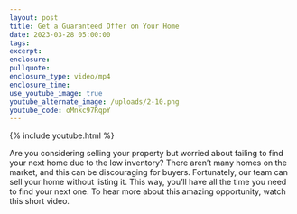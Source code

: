```yaml
---
layout: post
title: Get a Guaranteed Offer on Your Home
date: 2023-03-28 05:00:00
tags:
excerpt:
enclosure:
pullquote:
enclosure_type: video/mp4
enclosure_time:
use_youtube_image: true
youtube_alternate_image: /uploads/2-10.png
youtube_code: oMnkc97RqpY
---
```

{% include youtube.html %}

Are you considering selling your property but worried about failing to find your next home due to the low inventory? There aren’t many homes on the market, and this can be discouraging for buyers. Fortunately, our team can sell your home without listing it. This way, you’ll have all the time you need to find your next one. To hear more about this amazing opportunity, watch this short video.